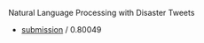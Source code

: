 
 
 Natural Language Processing with Disaster Tweets 
- [submission](https://www.kaggle.com/code/onurmarkxxx/notebook034bbf97c8?scriptVersionId=247953933) / 0.80049

